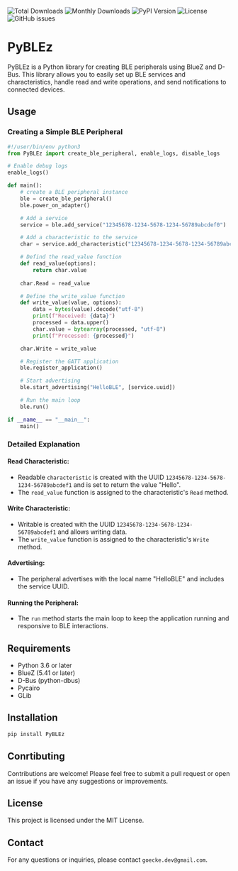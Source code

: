 ![Total Downloads](https://pepy.tech/badge/pyblez)
![Monthly Downloads](https://img.shields.io/pypi/dm/pyblez)
![PyPI Version](https://img.shields.io/pypi/v/pyblez)
![License](https://img.shields.io/pypi/l/pyblez)
![GitHub issues](https://img.shields.io/github/issues/kgoke/PyBLEz.svg)


# PyBLEz

PyBLEz is a Python library for creating BLE peripherals using BlueZ and D-Bus. This library allows you to easily set up BLE services and characteristics, handle read and write operations, and send notifications to connected devices.

## Usage

### Creating a Simple BLE Peripheral

```Python
#!/user/bin/env python3
from PyBLEz import create_ble_peripheral, enable_logs, disable_logs

# Enable debug logs
enable_logs()

def main():
    # create a BLE peripheral instance
    ble = create_ble_peripheral()
    ble.power_on_adapter()

    # Add a service
    service = ble.add_service("12345678-1234-5678-1234-56789abcdef0")

    # Add a characteristic to the service
    char = service.add_characteristic("12345678-1234-5678-1234-56789abcdef1", ["read", "write"], bytearray("Hello", "utf-8"))

    # Defind the read_value function
    def read_value(options):
        return char.value
    
    char.Read = read_value

    # Define the write_value function
    def write_value(value, options):
        data = bytes(value).decode("utf-8")
        print(f"Received: {data}")
        processed = data.upper()
        char.value = bytearray(processed, "utf-8")
        print(f"Processed: {processed}")

    char.Write = write_value

    # Register the GATT application
    ble.register_application()

    # Start advertising
    ble.start_advertising("HelloBLE", [service.uuid])

    # Run the main loop
    ble.run()

if __name__ == "__main__":
    main()

```

### Detailed Explanation

#### Read Characteristic:

- Readable `characteristic` is created with the UUID `12345678-1234-5678-1234-56789abcdef1` and is set to return the value "Hello".
- The `read_value` function is assigned to the characteristic's `Read` method.

#### Write Characteristic:

- Writable is created with the UUID `12345678-1234-5678-1234-56789abcdef1` and allows writing data.
- The `write_value` function is assigned to the characteristic's `Write` method.

#### Advertising:

- The peripheral advertises with the local name "HelloBLE" and includes the service UUID.

#### Running the Peripheral:

- The `run` method starts the main loop to keep the application running and responsive to BLE interactions.

## Requirements

- Python 3.6 or later
- BlueZ (5.41 or later)
- D-Bus (python-dbus)
- Pycairo
- GLib

## Installation

```Bash
pip install PyBLEz
```

## Conrtibuting

Contributions are welcome! Please feel free to submit a pull request or open an issue if you have any suggestions or improvements.

## License

This project is licensed under the MIT License.

## Contact

For any questions or inquiries, please contact `goecke.dev@gmail.com`.
